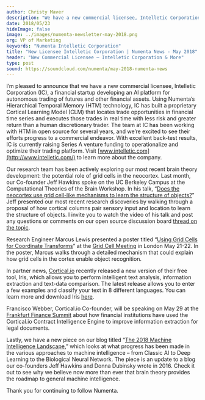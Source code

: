 ```yaml
---
author: Christy Maver
description: "We have a new commercial licensee, Intelletic Corporation, a financial startup developing an AI platform for autonomous trading. Jeff Hawkins spoke at the Computational Theories of the Brain Workshop in UC Berkeley. Research Engineer Marcus Lewis presented a poster at the Grid Cell Meeting at UCL."
date: 2018/05/23
hideImage: false
image: ../images/numenta-newsletter-may-2018.png
org: VP of Marketing
keywords: "Numenta Intelletic Corporation"
title: "New Licensee Intelletic Corporation | Numenta News - May 2018"
header: "New Commercial Licensee – Intelletic Corporation & More"
type: post
sound: https://soundcloud.com/numenta/may-2018-numenta-news
---
```


I’m pleased to announce that we have a new commercial licensee, Intelletic Corporation (IC), a financial startup developing an AI platform for autonomous trading of futures and other financial assets. Using Numenta’s Hierarchical Temporal Memory (HTM) technology, IC has built a proprietary Cortical Learning Model (CLM) that locates trade opportunities in financial time series and executes those trades in real time with less risk and greater return than a human discretionary trader. The team at IC has been working with HTM in open source for several years, and we’re excited to see their efforts progress to a commercial endeavor. With excellent back-test results, IC is currently raising Series A venture funding to operationalize and optimize their trading platform. Visit [www.intelletic.com](http://www.intelletic.com/) to learn more about the company.

Our research team has been actively exploring our most recent brain theory development: the potential role of grid cells in the neocortex. Last month, our Co-founder Jeff Hawkins spoke on the UC Berkeley Campus at the Computational Theories of the Brain Workshop.  In his talk, “[Does the neocortex use grid cell-like mechanisms to learn the structure of objects?](/resources/papers-videos-and-more/jeff-hawkins-simons-institute-talk/)” Jeff presented our most recent research discoveries by walking through a proposal of how cortical columns pair sensory input and location to learn the structure of objects.  I invite you to watch the video of his talk and post any questions or comments on our open source discussion board [thread on the topic](https://discourse.numenta.org/t/jeff-s-talk-simons-institute/3789/13).

Research Engineer Marcus Lewis presented a poster titled “[Using Grid Cells for Coordinate Transforms](/resources/papers-videos-and-more/grid-cell-meeting/)” at the [Grid Cell Meeting](/company/events/2018/05/21/grid-cell-meeting/) in London May 21-22.  In the poster, Marcus walks through a detailed mechanism that could explain how grid cells in the cortex enable object recognition.

In partner news, [Cortical.io](http://www.cortical.io/) recently released a new version of their free tool, Iris, which allows you to perform intelligent text analysis, information extraction and text-data comparison. The latest release allows you to enter a few examples and classify your text in 8 different languages. You can learn more and download Iris [here](https://github.com/cortical-io/Iris).

Francisco Webber, Cortical.io Co-founder, will be speaking on May 29 at the [Frankfurt Finance Summit](http://www.cortical.io/company/events/frankfurt-finance-summit.html) about how financial institutions have used the Cortical.io Contract Intelligence Engine to improve information extraction for legal documents.

Lastly, we have a new piece on our blog titled “[The 2018 Machine Intelligence Landscape](https://numenta.com/blog/2018/05/16/the-2018-machine-intelligence-landscape/),” which looks at what progress has been made in the various approaches to machine intelligence – from Classic AI to Deep Learning to the Biological Neural Network. The piece is an update to a blog our co-founders Jeff Hawkins and Donna Dubinsky wrote in 2016. Check it out to see why we believe now more than ever that brain theory provides the roadmap to general machine intelligence.

Thank you for continuing to follow Numenta.  
